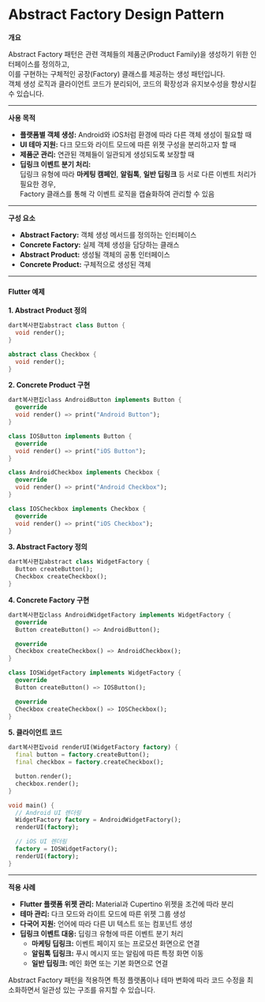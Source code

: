 # Abstract Factory Design Pattern

**개요**

Abstract Factory 패턴은 관련 객체들의 제품군(Product Family)을 생성하기 위한 인터페이스를 정의하고, \
이를 구현하는 구체적인 공장(Factory) 클래스를 제공하는 생성 패턴입니다.\
객체 생성 로직과 클라이언트 코드가 분리되어, 코드의 확장성과 유지보수성을 향상시킬 수 있습니다.

***

**사용 목적**

* **플랫폼별 객체 생성:** Android와 iOS처럼 환경에 따라 다른 객체 생성이 필요할 때
* **UI 테마 지원:** 다크 모드와 라이트 모드에 따른 위젯 구성을 분리하고자 할 때
* **제품군 관리:** 연관된 객체들이 일관되게 생성되도록 보장할 때
* **딥링크 이벤트 분기 처리:**\
  딥링크 유형에 따라 **마케팅 캠페인**, **알림톡**, **일반 딥링크** 등 서로 다른 이벤트 처리가 필요한 경우, \
  Factory 클래스를 통해 각 이벤트 로직을 캡슐화하여 관리할 수 있음

***

**구성 요소**

* **Abstract Factory:** 객체 생성 메서드를 정의하는 인터페이스
* **Concrete Factory:** 실제 객체 생성을 담당하는 클래스
* **Abstract Product:** 생성될 객체의 공통 인터페이스
* **Concrete Product:** 구체적으로 생성된 객체

***

#### **Flutter 예제**

**1. Abstract Product 정의**

```dart
dart복사편집abstract class Button {
  void render();
}

abstract class Checkbox {
  void render();
}
```

**2. Concrete Product 구현**

```dart
dart복사편집class AndroidButton implements Button {
  @override
  void render() => print("Android Button");
}

class IOSButton implements Button {
  @override
  void render() => print("iOS Button");
}

class AndroidCheckbox implements Checkbox {
  @override
  void render() => print("Android Checkbox");
}

class IOSCheckbox implements Checkbox {
  @override
  void render() => print("iOS Checkbox");
}
```

**3. Abstract Factory 정의**

```dart
dart복사편집abstract class WidgetFactory {
  Button createButton();
  Checkbox createCheckbox();
}
```

**4. Concrete Factory 구현**

```dart
dart복사편집class AndroidWidgetFactory implements WidgetFactory {
  @override
  Button createButton() => AndroidButton();

  @override
  Checkbox createCheckbox() => AndroidCheckbox();
}

class IOSWidgetFactory implements WidgetFactory {
  @override
  Button createButton() => IOSButton();

  @override
  Checkbox createCheckbox() => IOSCheckbox();
}
```

**5. 클라이언트 코드**

```dart
dart복사편집void renderUI(WidgetFactory factory) {
  final button = factory.createButton();
  final checkbox = factory.createCheckbox();

  button.render();
  checkbox.render();
}

void main() {
  // Android UI 렌더링
  WidgetFactory factory = AndroidWidgetFactory();
  renderUI(factory);

  // iOS UI 렌더링
  factory = IOSWidgetFactory();
  renderUI(factory);
}
```

***

**적용 사례**

* **Flutter 플랫폼 위젯 관리:** Material과 Cupertino 위젯을 조건에 따라 분리
* **테마 관리:** 다크 모드와 라이트 모드에 따른 위젯 그룹 생성
* **다국어 지원:** 언어에 따라 다른 UI 텍스트 또는 컴포넌트 생성
* **딥링크 이벤트 대응:** 딥링크 유형에 따른 이벤트 분기 처리
  * **마케팅 딥링크:** 이벤트 페이지 또는 프로모션 화면으로 연결
  * **알림톡 딥링크:** 푸시 메시지 또는 알림에 따른 특정 화면 이동
  * **일반 딥링크:** 메인 화면 또는 기본 화면으로 연결

Abstract Factory 패턴을 적용하면 특정 플랫폼이나 테마 변화에 따라 코드 수정을 최소화하면서 일관성 있는 구조를 유지할 수 있습니다.
